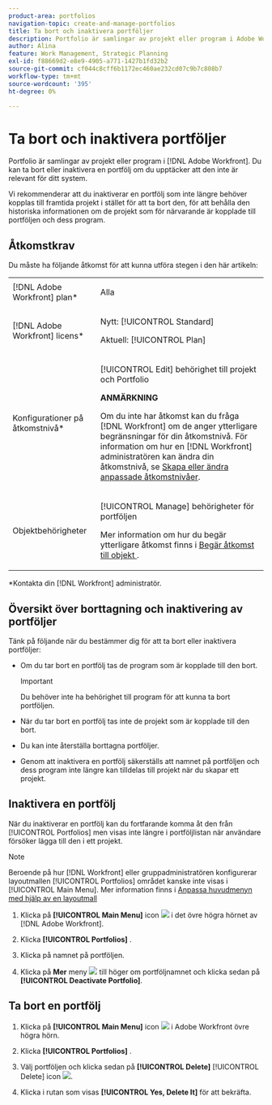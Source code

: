 ```yaml
---
product-area: portfolios
navigation-topic: create-and-manage-portfolios
title: Ta bort och inaktivera portföljer
description: Portfolio är samlingar av projekt eller program i Adobe Workfront. Du kan ta bort eller inaktivera en portfölj om du upptäcker att den inte är relevant för ditt system.
author: Alina
feature: Work Management, Strategic Planning
exl-id: f88669d2-e8e9-4905-a771-1427b1fd32b2
source-git-commit: cf044c8cff6b1172ec460ae232cd07c9b7c808b7
workflow-type: tm+mt
source-wordcount: '395'
ht-degree: 0%

---
```


# Ta bort och inaktivera portföljer

<!--Audited: 01/2024-->

Portfolio är samlingar av projekt eller program i [!DNL Adobe Workfront]. Du kan ta bort eller inaktivera en portfölj om du upptäcker att den inte är relevant för ditt system.

Vi rekommenderar att du inaktiverar en portfölj som inte längre behöver kopplas till framtida projekt i stället för att ta bort den, för att behålla den historiska informationen om de projekt som för närvarande är kopplade till portföljen och dess program.

## Åtkomstkrav

Du måste ha följande åtkomst för att kunna utföra stegen i den här artikeln:

<table style="table-layout:auto"> 
 <col> 
 <col> 
 <tbody> 
  <tr> 
   <td role="rowheader">[!DNL Adobe Workfront] plan*</td> 
   <td> <p>Alla </p> </td> 
  </tr> 
  <tr> 
   <td role="rowheader">[!DNL Adobe Workfront] licens*</td> 
   <td> <p>Nytt: [!UICONTROL Standard] </p>
   <p>Aktuell: [!UICONTROL Plan] </p> </td> 
  </tr> 
  <tr> 
   <td role="rowheader">Konfigurationer på åtkomstnivå*</td> 
   <td> <p>[!UICONTROL Edit] behörighet till projekt och Portfolio</p> <p><b>ANMÄRKNING</b></p> <p> Om du inte har åtkomst kan du fråga [!DNL Workfront] om de anger ytterligare begränsningar för din åtkomstnivå. För information om hur en [!DNL Workfront] administratören kan ändra din åtkomstnivå, se <a href="../../../administration-and-setup/add-users/configure-and-grant-access/create-modify-access-levels.md" class="MCXref xref">Skapa eller ändra anpassade åtkomstnivåer</a>.</p> </td> 
  </tr> 
  <tr> 
   <td role="rowheader">Objektbehörigheter</td> 
   <td> <p>[!UICONTROL Manage] behörigheter för portföljen </p> <p>Mer information om hur du begär ytterligare åtkomst finns i <a href="../../../workfront-basics/grant-and-request-access-to-objects/request-access.md" class="MCXref xref">Begär åtkomst till objekt </a>.</p> </td> 
  </tr> 
 </tbody> 
</table>

&#42;Kontakta din [!DNL Workfront] administratör.

## Översikt över borttagning och inaktivering av portföljer

Tänk på följande när du bestämmer dig för att ta bort eller inaktivera portföljer:

* Om du tar bort en portfölj tas de program som är kopplade till den bort.

  >[!IMPORTANT]
  >
  >Du behöver inte ha behörighet till program för att kunna ta bort portföljen.

* När du tar bort en portfölj tas inte de projekt som är kopplade till den bort.
* Du kan inte återställa borttagna portföljer.
* Genom att inaktivera en portfölj säkerställs att namnet på portföljen och dess program inte längre kan tilldelas till projekt när du skapar ett projekt.

## Inaktivera en portfölj

När du inaktiverar en portfölj kan du fortfarande komma åt den från [!UICONTROL Portfolios] men visas inte längre i portföljlistan när användare försöker lägga till den i ett projekt.

>[!NOTE]
>
>Beroende på hur [!DNL Workfront] eller gruppadministratören konfigurerar layoutmallen [!UICONTROL Portfolios] området kanske inte visas i [!UICONTROL Main Menu]. Mer information finns i [Anpassa huvudmenyn med hjälp av en layoutmall](../../../administration-and-setup/customize-workfront/use-layout-templates/customize-main-menu.md)

1. Klicka på **[!UICONTROL Main Menu]** icon ![](assets/main-menu-icon.png) i det övre högra hörnet av [!DNL Adobe Workfront].

1. Klicka **[!UICONTROL Portfolios]** .
1. Klicka på namnet på portföljen.
1. Klicka på **Mer** meny ![](assets/more-icon.png) till höger om portföljnamnet och klicka sedan på **[!UICONTROL Deactivate Portfolio]**.

## Ta bort en portfölj

1. Klicka på **[!UICONTROL Main Menu]** icon ![](assets/main-menu-icon.png) i Adobe Workfront övre högra hörn.

1. Klicka **[!UICONTROL Portfolios]** .
1. Välj portföljen och klicka sedan på **[!UICONTROL Delete]**&#x200B; [!UICONTROL Delete] icon ![](assets/delete.png).
1. Klicka i rutan som visas **[!UICONTROL Yes, Delete It]** för att bekräfta.
